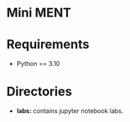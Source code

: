 # Mini MENT

# Requirements
- Python == 3.10


# Directories

- **labs:** contains jupyter notebook labs.
